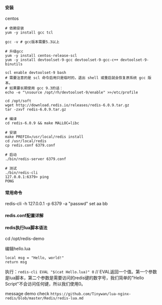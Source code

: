 #### 安装
centos
```
# 依赖安装
yum -y install gcc tcl

gcc -v # gcc版本需要5.3以上

# 升级gcc
yum -y install centos-release-scl
yum -y install devtoolset-9-gcc devtoolset-9-gcc-c++ devtoolset-9-binutils

scl enable devtoolset-9 bash
# 需要注意的是 scl 命令启用只是临时的，退出 shell 或重启就会恢复原系统 gcc 版本。
# 如果要长期使用 gcc 9.3的话：
echo -e "\nsource /opt/rh/devtoolset-9/enable" >>/etc/profile

cd /opt/soft
wget http://download.redis.io/releases/redis-6.0.9.tar.gz
tar -zxvf redis-6.0.9.tar.gz

# 编译
cd redis-6.0.9 && make MALLOC=libc

# 安装
make PREFIX=/usr/local/redis install
cd /usr/local/redis
cp redis.conf 6379.conf

# 启动
./bin/redis-server 6379.conf

# 测试
./bin/redis-cli
127.0.0.1:6379> ping
PONG
```
#### 常用命令
redis-cli -h 127.0.0.1 -p 6379  -a "passwd"
set aa bb

#### redis.conf配置详解

#### redis执行lua脚本语法
cd /opt/redis-demo

编辑hello.lua
```
local msg = "Hello, world!"
return msg
```
执行：`redis-cli EVAL "$(cat Hello.lua)" 0`  // EVAL返回一个值。第一个参数是lua脚本，第二个参数是需要访问的redis键的数字号，我们简单的"Hello Script"不会访问任何键，所以我们使用0。

message demo check `https://github.com/Tinywan/lua-nginx-redis/blob/master/Redis/redis-lua.md`
